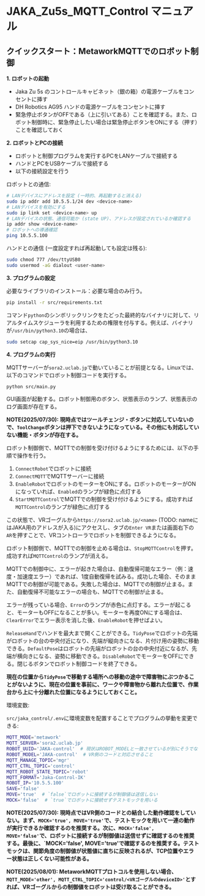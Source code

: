 # JAKA_Zu5s_MQTT_Control マニュアル

## クイックスタート：MetaworkMQTTでのロボット制御

**1. ロボットの起動**

- Jaka Zu 5s のコントロールキャビネット（銀の箱）の電源ケーブルをコンセントに挿す
- DH Robotics AG95 ハンドの電源ケーブルをコンセントに挿す
- 緊急停止ボタンがOFFである（上に引いてある）ことを確認する。また、ロボット制御時に、緊急停止したい場合は緊急停止ボタンをONにする（押す）ことを確認しておく

**2. ロボットとPCの接続**

- ロボットと制御プログラムを実行するPCをLANケーブルで接続する
- ハンドとPCをUSBケーブルで接続する
- 以下の接続設定を行う

ロボットとの通信:

```sh
# LANデバイスにアドレスを設定 (一時的、再起動すると消える)
sudo ip addr add 10.5.5.1/24 dev <device-name>
# LANデバイスを有効にする
sudo ip link set <device-name> up
# LANデバイスの状態、通信可能か (state UP)、アドレスが設定されているか確認する
ip addr show <device-name>
# ロボットへの導通確認
ping 10.5.5.100
```

ハンドとの通信 (一度設定すれば再起動しても設定は残る):

```sh
sudo chmod 777 /dev/ttyUSB0
sudo usermod -aG dialout <user-name>
```

**3. プログラムの設定**

必要なライブラリのインストール：必要な場合のみ行う。

```sh
pip install -r src/requirements.txt
```

コマンド`python`のシンボリックリンクをたどった最終的なバイナリに対して、リアルタイムスケジューラを利用するための権限を付与する。例えば、バイナリが`/usr/bin/python3.10`の場合は、

```sh
sudo setcap cap_sys_nice=eip /usr/bin/python3.10
```

**4. プログラムの実行**

MQTTサーバーが`sora2.uclab.jp`で動いていることが前提となる。Linuxでは、以下のコマンドでロボット制御コードを実行する。

```sh
python src/main.py
```

GUI画面が起動する。ロボット制御用のボタン、状態表示のランプ、状態表示のログ画面が存在する。

**NOTE(2025/07/30): 現時点ではツールチェンジ・ボタンに対応していないので、`ToolChange`ボタンは押下できないようになっている。その他にも対応していない機能・ボタンが存在する。**

ロボット制御側で、MQTTでの制御を受け付けるようにするためには、以下の手順で操作を行う。

1. `ConnectRobot`でロボットに接続
2. `ConnectMQTT`でMQTTサーバーに接続
3. `EnableRobot`でロボットのモーターをONにする。ロボットのモーターがONになっていれば、`Enabled`のランプが緑色に点灯する
4. `StartMQTTControl`でMQTTでの制御を受け付けるようにする。成功すれば`MQTTControl`のランプが緑色に点灯する

この状態で、VRゴーグルから`https://sora2.uclab.jp/<name>` (TODO: nameにはJAKA用のアドレスが入る)にアクセスし、タブの`Enter VR`または画面右下の`AR`を押すことで、VRコントローラでロボットを制御できるようになる。

ロボット制御側で、MQTTでの制御を止める場合は、`StopMQTTControl`を押す。成功すれば`MQTTControl`のランプが消える。

MQTTでの制御中に、エラーが起きた場合は、自動復帰可能なエラー（例：速度・加速度エラー）であれば、1度自動復帰を試みる。成功した場合、そのままMQTTでの制御が可能である。失敗した場合は、MQTTでの制御が止まる。また、自動復帰不可能なエラーの場合も、MQTTでの制御が止まる。

エラーが残っている場合、`Error`のランプが赤色に点灯する。エラーが起こると、モーターもOFFになることが多い。モーターを再度ONにする場合は、`ClearError`でエラー表示を消した後、`EnableRobot`を押せばよい。

`ReleaseHand`でハンドを最大まで開くことができる。`TidyPose`でロボットの先端がロボットの台の中央付近になり、先端が縦向きになる、片付け用の姿勢に移動できる。`DefaultPose`はロボットの先端がロボットの台の中央付近になるが、先端が横向きになる、姿勢に移動できる。`DisableRobot`でモーターをOFFにできる。閉じるボタンでロボット制御コードを終了できる。

**現在の位置から`TidyPose`で移動する場所への移動の途中で障害物にぶつかることがないように、現在の位置を事前に、ワークや障害物から離れた位置で、作業台から上に十分離れた位置になるようにしておくこと。**

環境変数:

`src/jaka_control/.env`に環境変数を配置することでプログラムの挙動を変更できる:

```sh
MQTT_MODE='metawork'
MQTT_SERVER='sora2.uclab.jp'
ROBOT_UUID='JAKA-control'  # 現状はROBOT_MODELと一致させているが別にそうでなくても良い
ROBOT_MODEL='JAKA-control'  # VR側のコードと対応させること
MQTT_MANAGE_TOPIC='mgr'
MQTT_CTRL_TOPIC='control'
MQTT_ROBOT_STATE_TOPIC='robot'
MQTT_FORMAT='Jaka-Control-IK'
ROBOT_IP='10.5.5.100'
SAVE='false'
MOVE='true'  # `false`でロボットに接続するが制御値は送信しない
MOCK='false'  # `true`でロボットに接続せずテストモックを用いる
```

**NOTE(2025/07/30): 現時点ではVR側のコードとの結合した動作確認をしていない。まず、`MOCK='true', MOVE='true'`で、テストモックを用いて一連の動作が実行できるか確認するのを推奨する。次に、`MOCK='false', MOVE='false'`で、ロボットに接続するが制御値は送信せずに確認するのを推奨する。最後に、`MOCK='false', MOVE='true'で確認するのを推奨する。テストモックは、関節角度の制御値が状態値に直ちに反映されるが、TCP位置やエラー状態は正しくない可能性がある。**

**NOTE(2025/08/01): MetaworkMQTTプロトコルを使用しない場合、`MQTT_MODE='other', MQTT_CTRL_TOPIC='control/<VRゴーグルのdeviceID>'`とすれば、VRゴーグルからの制御値をロボットは受け取ることができる。**
